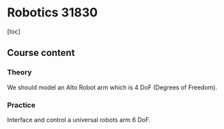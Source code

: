 # Robotics 31830

[toc]

## Course content

### Theory

We should model an Alto Robot arm which is 4  DoF (Degrees of Freedom).

### Practice

Interface and control a universal robots arm 6 DoF.